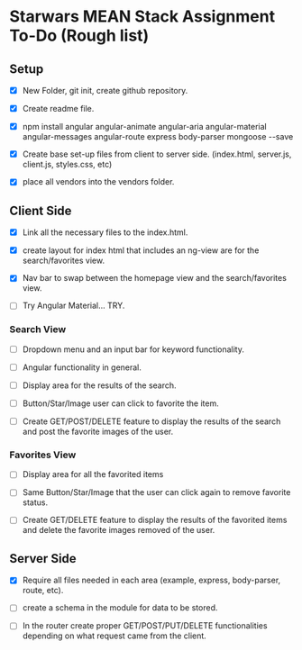 # Starwars MEAN Stack Assignment To-Do (Rough list)

## Setup

- [x] New Folder, git init, create github repository.

- [x] Create readme file.

- [x] npm install angular angular-animate angular-aria angular-material angular-messages angular-route express body-parser mongoose --save

- [x] Create base set-up files from client to server side. (index.html, server.js, client.js, styles.css, etc)

- [x] place all vendors into the vendors folder.


## Client Side 

- [x] Link all the necessary files to the index.html.

- [x] create layout for index html that includes an ng-view are for the search/favorites view. 

- [x] Nav bar to swap between the homepage view and the search/favorites view. 

- [ ] Try Angular Material... TRY.


### Search View

- [ ] Dropdown menu and an input bar for keyword functionality.

- [ ] Angular functionality in general.

- [ ] Display area for the results of the search. 

- [ ] Button/Star/Image user can click to favorite the item.

- [ ] Create GET/POST/DELETE feature to display the results of the search and post the favorite images of the user. 


### Favorites View

- [ ] Display area for all the favorited items

- [ ] Same Button/Star/Image that the user can click again to remove favorite status.

- [ ] Create GET/DELETE feature to display the results of the favorited items and delete the favorite images removed of the user. 

## Server Side

- [x] Require all files needed in each area (example, express, body-parser, route, etc).

- [ ] create a schema in the module for data to be stored. 

- [ ] In the router create proper GET/POST/PUT/DELETE functionalities depending on what request came from the client.
